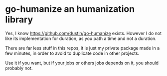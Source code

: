 # go-humanize an humanization library


Yes, I know https://github.com/dustin/go-humanize exists. However I do
not like its implementation for duration, as you path a time and not a
duration.

There are far less stuff in this repos, it is just my private package
made in a few minutes, in order to avoid to duplicate code in other
projects.

Use it if you want, but if your jobs or others jobs depends on it, you
should probably not.
